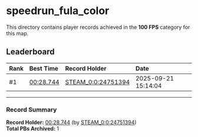 # speedrun_fula_color

This directory contains player records achieved in the **100 FPS** category for this map.

## Leaderboard

| Rank | Best Time | Record Holder | Date                |
| :--- | :-------- | :------------ | :------------------ |
| #1   | [00:28.744](./00028744_STEAM_0_0_24751394_20250921-151404.zip) | [STEAM_0:0:24751394](https://speedrun16.com/profile/STEAM_0:0:24751394)   | 2025-09-21 15:14:04 |

---

### Record Summary
**Record Holder:** [00:28.744](./00028744_STEAM_0_0_24751394_20250921-151404.zip) (by [STEAM_0:0:24751394](https://speedrun16.com/profile/STEAM_0:0:24751394))  
**Total PBs Archived:** 1
